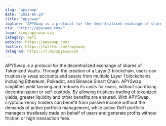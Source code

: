 ```yaml
---
slug: "apyswap"
date: "2021-05-28"
title: "Apyswap"
logline: "APYSwap is a protocol for the decentralised exchange of shares of Tokenized Vaults."
cta: "https://apyswap.com/"
logo: /img/apyswap.svg
category: defi
website: https://apyswap.com/
twitter: https://twitter.com/apyswap
telegram: https://t.me/apyswapcom
---
```


APYSwap is a protocol for the decentralized exchange of shares of Tokenized Vaults. Through the creation of a Layer 2 blockchain, users can trustlessly swap accounts and assets from multiple Layer 1 blockchains including Ethereum, Polkadot, and Binance Smart Chain. APYSwap simplifies yield farming and reduces its costs for users, without sacrificing decentralization or self-custody. By allowing trustless trading of tokenized yields, greater liquidity and other benefits are ensured. With APYSwap, cryptocurrency holders can benefit from passive income without the demands of active portfolio management, while active DeFi portfolio managers trustlessly trade on behalf of users and generate profits without friction or high transaction fees.
